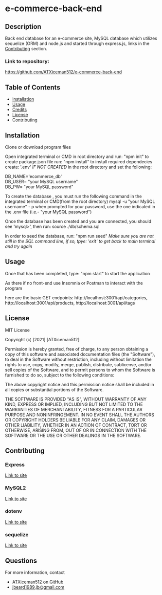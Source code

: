 # e-commerce-back-end

## Description

Back end database for an e-commerce site, MySQL database which utilizes sequelize (ORM) and node.js and started through express.js, links in the [Contributing](#Contributing) section.

### Link to repository:

https://github.com/ATXiceman512/e-commerce-back-end

## Table of Contents

- [Installation](#installation)
- [Usage](#usage)
- [Credits](#credits)
- [License](#license)
- [Contributing](#Contributing)

## Installation

Clone or download program files

Open integrated terminal or CMD in root directory and 
run: "npm init" to create package.json file
run: "npm install" to install required dependecies
create: '.env' *IF NOT CREATED* in the root directory and set the following:

DB_NAME='ecommerce_db'  
DB_USER= "your MySQL username"  
DB_PW= "your MySQL password" 

To create the database , you must run the following command in the integrated terminal or CMD(from the root directory)
mysql -u "your MySQL username" - p
when prompted for your password, use the one indicated in the .env file (i.e.- "your MySQL password")

Once the database has been created and you are connected, you should see 'mysql>', then run: source ./db/schema.sql

In order to seed the database, run: "npm run seed" *Make sure you are not still in the SQL command line, if so, tpye: 'exit' to get back to main terminal and try again*

## Usage

Once that has been completed, type: "npm start" to start the application

As there if no front-end use Insomnia or Postman to interact with the program

here are the basic GET endpoints:
http://localhost:3001/api/categories,
http://localhost:3001/api/products,
http://localhost:3001/api/tags

## License

MIT License

Copyright (c) [2021] [ATXiceman512]

Permission is hereby granted, free of charge, to any person obtaining a copy
of this software and associated documentation files (the "Software"), to deal
in the Software without restriction, including without limitation the rights
to use, copy, modify, merge, publish, distribute, sublicense, and/or sell
copies of the Software, and to permit persons to whom the Software is
furnished to do so, subject to the following conditions:

The above copyright notice and this permission notice shall be included in all
copies or substantial portions of the Software.

THE SOFTWARE IS PROVIDED "AS IS", WITHOUT WARRANTY OF ANY KIND, EXPRESS OR
IMPLIED, INCLUDING BUT NOT LIMITED TO THE WARRANTIES OF MERCHANTABILITY,
FITNESS FOR A PARTICULAR PURPOSE AND NONINFRINGEMENT. IN NO EVENT SHALL THE
AUTHORS OR COPYRIGHT HOLDERS BE LIABLE FOR ANY CLAIM, DAMAGES OR OTHER
LIABILITY, WHETHER IN AN ACTION OF CONTRACT, TORT OR OTHERWISE, ARISING FROM,
OUT OF OR IN CONNECTION WITH THE SOFTWARE OR THE USE OR OTHER DEALINGS IN THE
SOFTWARE.

## Contributing

### Express
[Link to site](https://www.npmjs.com/package/express)

### MySQL2
[Link to site](https://www.npmjs.com/package/mysql2)

### dotenv
[Link to site](https://www.npmjs.com/package/dotenv)

### sequelize
[Link to site](https://www.npmjs.com/package/sequelize)

  ## Questions
  For more information, contact  
  * [ATXiceman512 on GitHub](https://github.com/ATXiceman512)  
  * [jbeard1989.jb@gmail.com](mailto:jbeard1989.jb@gmail.com)


